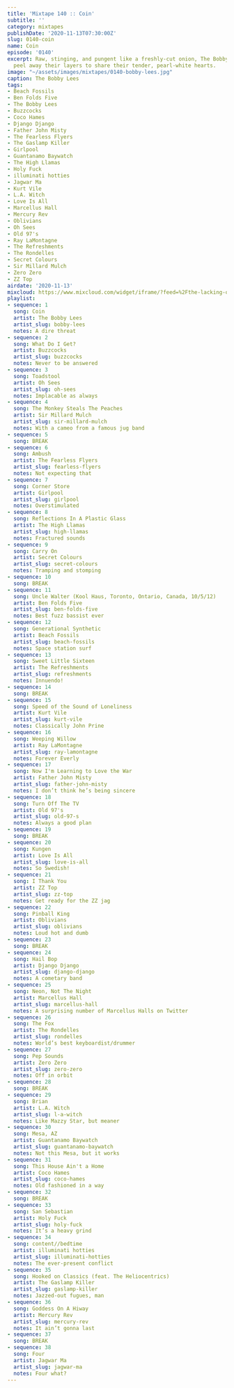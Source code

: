 ```yaml
---
title: 'Mixtape 140 :: Coin'
subtitle: ''
category: mixtapes
publishDate: '2020-11-13T07:30:00Z'
slug: 0140-coin
name: Coin
episode: '0140'
excerpt: Raw, stinging, and pungent like a freshly-cut onion, The Bobby Lees quickly
  peel away their layers to share their tender, pearl-white hearts.
image: "~/assets/images/mixtapes/0140-bobby-lees.jpg"
caption: The Bobby Lees
tags:
- Beach Fossils
- Ben Folds Five
- The Bobby Lees
- Buzzcocks
- Coco Hames
- Django Django
- Father John Misty
- The Fearless Flyers
- The Gaslamp Killer
- Girlpool
- Guantanamo Baywatch
- The High Llamas
- Holy Fuck
- illuminati hotties
- Jagwar Ma
- Kurt Vile
- L.A. Witch
- Love Is All
- Marcellus Hall
- Mercury Rev
- Oblivians
- Oh Sees
- Old 97's
- Ray LaMontagne
- The Refreshments
- The Rondelles
- Secret Colours
- Sir Millard Mulch
- Zero Zero
- ZZ Top
airdate: '2020-11-13'
mixcloud: https://www.mixcloud.com/widget/iframe/?feed=%2Fthe-lacking-org%2Fcesnz5-140-coin%2F&hide_artwork=1&hide_cover=1
playlist:
- sequence: 1
  song: Coin
  artist: The Bobby Lees
  artist_slug: bobby-lees
  notes: A dire threat
- sequence: 2
  song: What Do I Get?
  artist: Buzzcocks
  artist_slug: buzzcocks
  notes: Never to be answered
- sequence: 3
  song: Toadstool
  artist: Oh Sees
  artist_slug: oh-sees
  notes: Implacable as always
- sequence: 4
  song: The Monkey Steals The Peaches
  artist: Sir Millard Mulch
  artist_slug: sir-millard-mulch
  notes: With a cameo from a famous jug band
- sequence: 5
  song: BREAK
- sequence: 6
  song: Ambush
  artist: The Fearless Flyers
  artist_slug: fearless-flyers
  notes: Not expecting that
- sequence: 7
  song: Corner Store
  artist: Girlpool
  artist_slug: girlpool
  notes: Overstimulated
- sequence: 8
  song: Reflections In A Plastic Glass
  artist: The High Llamas
  artist_slug: high-llamas
  notes: Fractured sounds
- sequence: 9
  song: Carry On
  artist: Secret Colours
  artist_slug: secret-colours
  notes: Tramping and stomping
- sequence: 10
  song: BREAK
- sequence: 11
  song: Uncle Walter (Kool Haus, Toronto, Ontario, Canada, 10/5/12)
  artist: Ben Folds Five
  artist_slug: ben-folds-five
  notes: Best fuzz bassist ever
- sequence: 12
  song: Generational Synthetic
  artist: Beach Fossils
  artist_slug: beach-fossils
  notes: Space station surf
- sequence: 13
  song: Sweet Little Sixteen
  artist: The Refreshments
  artist_slug: refreshments
  notes: Innuendo!
- sequence: 14
  song: BREAK
- sequence: 15
  song: Speed of the Sound of Loneliness
  artist: Kurt Vile
  artist_slug: kurt-vile
  notes: Classically John Prine
- sequence: 16
  song: Weeping Willow
  artist: Ray LaMontagne
  artist_slug: ray-lamontagne
  notes: Forever Everly
- sequence: 17
  song: Now I'm Learning to Love the War
  artist: Father John Misty
  artist_slug: father-john-misty
  notes: I don’t think he’s being sincere
- sequence: 18
  song: Turn Off The TV
  artist: Old 97's
  artist_slug: old-97-s
  notes: Always a good plan
- sequence: 19
  song: BREAK
- sequence: 20
  song: Kungen
  artist: Love Is All
  artist_slug: love-is-all
  notes: So Swedish!
- sequence: 21
  song: I Thank You
  artist: ZZ Top
  artist_slug: zz-top
  notes: Get ready for the ZZ jag
- sequence: 22
  song: Pinball King
  artist: Oblivians
  artist_slug: oblivians
  notes: Loud hot and dumb
- sequence: 23
  song: BREAK
- sequence: 24
  song: Hail Bop
  artist: Django Django
  artist_slug: django-django
  notes: A cometary band
- sequence: 25
  song: Neon, Not The Night
  artist: Marcellus Hall
  artist_slug: marcellus-hall
  notes: A surprising number of Marcellus Halls on Twitter
- sequence: 26
  song: The Fox
  artist: The Rondelles
  artist_slug: rondelles
  notes: World’s best keyboardist/drummer
- sequence: 27
  song: Pep Sounds
  artist: Zero Zero
  artist_slug: zero-zero
  notes: Off in orbit
- sequence: 28
  song: BREAK
- sequence: 29
  song: Brian
  artist: L.A. Witch
  artist_slug: l-a-witch
  notes: Like Mazzy Star, but meaner
- sequence: 30
  song: Mesa, AZ
  artist: Guantanamo Baywatch
  artist_slug: guantanamo-baywatch
  notes: Not this Mesa, but it works
- sequence: 31
  song: This House Ain't a Home
  artist: Coco Hames
  artist_slug: coco-hames
  notes: Old fashioned in a way
- sequence: 32
  song: BREAK
- sequence: 33
  song: San Sebastian
  artist: Holy Fuck
  artist_slug: holy-fuck
  notes: It’s a heavy grind
- sequence: 34
  song: content//bedtime
  artist: illuminati hotties
  artist_slug: illuminati-hotties
  notes: The ever-present conflict
- sequence: 35
  song: Hooked on Classics (feat. The Heliocentrics)
  artist: The Gaslamp Killer
  artist_slug: gaslamp-killer
  notes: Jazzed-out fugues, man
- sequence: 36
  song: Goddess On A Hiway
  artist: Mercury Rev
  artist_slug: mercury-rev
  notes: It ain’t gonna last
- sequence: 37
  song: BREAK
- sequence: 38
  song: Four
  artist: Jagwar Ma
  artist_slug: jagwar-ma
  notes: Four what?
---
```


